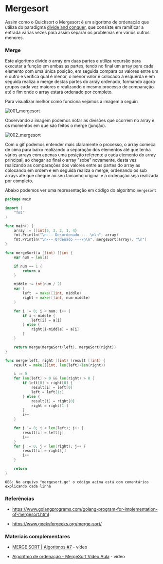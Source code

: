 # Mergesort

Assim como o Quicksort o Mergesort é um algoritmo de ordenação que utiliza do paradigma [divide and conquer](https://github.com/GuilhermehChaves/google-skills/tree/master/algoritmos/divide_and_conquer),
que consiste em ramificar a entrada várias vezes para assim separar os problemas em vários outros menores.

### Merge

Este algoritmo divide o array em duas partes e utiliza recursão para executar a função em ambas as partes,
tendo no final um array para cada elemento com uma única posição, em seguida compara os valores entre um e outro
e verifica qual é menor, o menor valor é colocado à esquerda e em seguida realiza o merge destas partes do array
ordenado, formando agora grupos cada vez maiores e realizando o mesmo processo de comparação até o fim onde o array estará ordenado
por completo.

Para visualizar melhor como funciona vejamos a imagem a seguir:

![001_mergesort](https://user-images.githubusercontent.com/48635609/91215813-638b5480-e6eb-11ea-82ca-fa414d5a5d2f.png)

Observando a imagem podemos notar as divisões que ocorrem no array e os momentos em que são feitos o merge (junção).

![002_mergesort](https://user-images.githubusercontent.com/48635609/91216255-0643d300-e6ec-11ea-82ba-2b8af5fe5b42.gif)

Com o gif podemos entender mais claramente o processo, o array começa de cima para baixo realizando a separação dos elementos até que tenha
vários arrays com apenas uma posição referente a cada elemento do array principal, ao chegar ao final o array "sobe" novamente, desta vez 
realizando as comparações dos valores entre as partes do array as colocando em ordem e em seguida realiza o merge, ordenando os sub arrays até que chegue 
ao seu tamanho original e a ordenação seja realizada por completo.

Abaixo podemos ver uma representação em código do algoritmo `mergesort`

```go
package main

import (
	"fmt"
)

func main() {
	array := []int{5, 3, 2, 1, 4}
	fmt.Println("\n--- Desordenado --- \n\n", array)
	fmt.Println("\n--- Ordenado ---\n\n", mergeSort(array), "\n")
}

func mergeSort(a []int) []int {
	var num = len(a)

	if num == 1 {
		return a
	}

	middle := int(num / 2)
	var (
		left  = make([]int, middle)
		right = make([]int, num-middle)
	)

	for i := 0; i < num; i++ {
		if i < middle {
			left[i] = a[i]
		} else {
			right[i-middle] = a[i]
		}
	}

	return merge(mergeSort(left), mergeSort(right))
}

func merge(left, right []int) (result []int) {
	result = make([]int, len(left)+len(right))

	i := 0
	for len(left) > 0 && len(right) > 0 {
		if left[0] < right[0] {
			result[i] = left[0]
			left = left[1:]
		} else {
			result[i] = right[0]
			right = right[1:]
		}
		i++
	}

	for j := 0; j < len(left); j++ {
		result[i] = left[j]
		i++
	}
	for j := 0; j < len(right); j++ {
		result[i] = right[j]
		i++
	}

	return
}

```

`OBS: No arquivo "mergesort.go" o código acima está com comentários explicando cada linha`

### Referências

- https://www.golangprograms.com/golang-program-for-implementation-of-mergesort.html

- https://www.geeksforgeeks.org/merge-sort/

### Materiais complementares

- [MERGE SORT | Algoritmos #7](https://www.youtube.com/watch?v=5prE6Mz8Vh0) - vídeo

- [Algoritmo de ordenação - MergeSort Video Aula](https://www.youtube.com/watch?v=PKCMMSXQyJE) - vídeo

